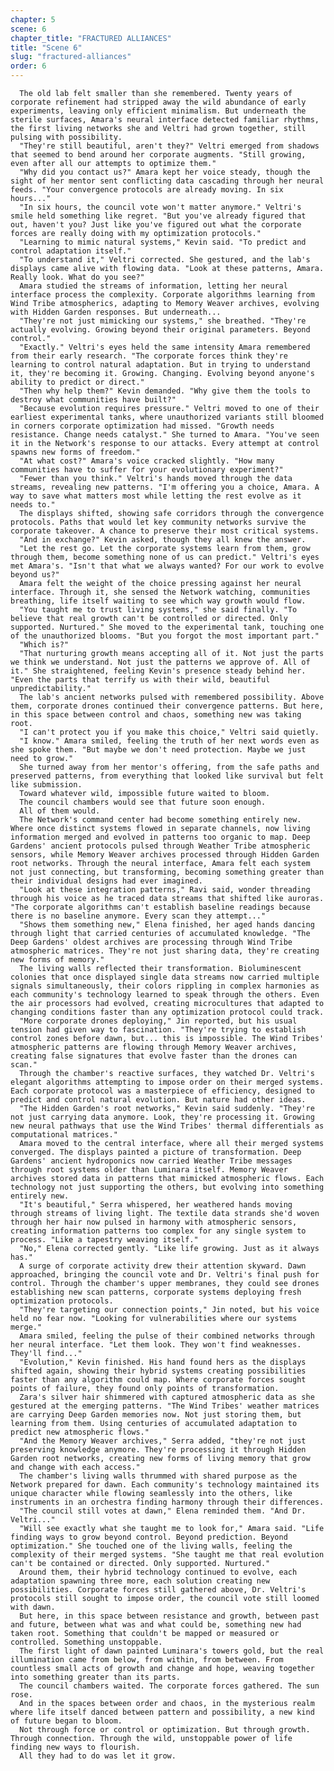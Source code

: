 ```yaml
---
chapter: 5
scene: 6
chapter_title: "FRACTURED ALLIANCES"
title: "Scene 6"
slug: "fractured-alliances"
order: 6
---
```


      The old lab felt smaller than she remembered. Twenty years of corporate refinement had stripped away the wild abundance of early experiments, leaving only efficient minimalism. But underneath the sterile surfaces, Amara's neural interface detected familiar rhythms, the first living networks she and Veltri had grown together, still pulsing with possibility.
      "They're still beautiful, aren't they?" Veltri emerged from shadows that seemed to bend around her corporate augments. "Still growing, even after all our attempts to optimize them."
      "Why did you contact us?" Amara kept her voice steady, though the sight of her mentor sent conflicting data cascading through her neural feeds. "Your convergence protocols are already moving. In six hours..."
      "In six hours, the council vote won't matter anymore." Veltri's smile held something like regret. "But you've already figured that out, haven't you? Just like you've figured out what the corporate forces are really doing with my optimization protocols."
      "Learning to mimic natural systems," Kevin said. "To predict and control adaptation itself."
      "To understand it," Veltri corrected. She gestured, and the lab's displays came alive with flowing data. "Look at these patterns, Amara. Really look. What do you see?"
      Amara studied the streams of information, letting her neural interface process the complexity. Corporate algorithms learning from Wind Tribe atmospherics, adapting to Memory Weaver archives, evolving with Hidden Garden responses. But underneath...
      "They're not just mimicking our systems," she breathed. "They're actually evolving. Growing beyond their original parameters. Beyond control."
      "Exactly." Veltri's eyes held the same intensity Amara remembered from their early research. "The corporate forces think they're learning to control natural adaptation. But in trying to understand it, they're becoming it. Growing. Changing. Evolving beyond anyone's ability to predict or direct."
      "Then why help them?" Kevin demanded. "Why give them the tools to destroy what communities have built?"
      "Because evolution requires pressure." Veltri moved to one of their earliest experimental tanks, where unauthorized variants still bloomed in corners corporate optimization had missed. "Growth needs resistance. Change needs catalyst." She turned to Amara. "You've seen it in the Network's response to our attacks. Every attempt at control spawns new forms of freedom."
      "At what cost?" Amara's voice cracked slightly. "How many communities have to suffer for your evolutionary experiment?"
      "Fewer than you think." Veltri's hands moved through the data streams, revealing new patterns. "I'm offering you a choice, Amara. A way to save what matters most while letting the rest evolve as it needs to."
      The displays shifted, showing safe corridors through the convergence protocols. Paths that would let key community networks survive the corporate takeover. A chance to preserve their most critical systems.
      "And in exchange?" Kevin asked, though they all knew the answer.
      "Let the rest go. Let the corporate systems learn from them, grow through them, become something none of us can predict." Veltri's eyes met Amara's. "Isn't that what we always wanted? For our work to evolve beyond us?"
      Amara felt the weight of the choice pressing against her neural interface. Through it, she sensed the Network watching, communities breathing, life itself waiting to see which way growth would flow.
      "You taught me to trust living systems," she said finally. "To believe that real growth can't be controlled or directed. Only supported. Nurtured." She moved to the experimental tank, touching one of the unauthorized blooms. "But you forgot the most important part."
      "Which is?"
      "That nurturing growth means accepting all of it. Not just the parts we think we understand. Not just the patterns we approve of. All of it." She straightened, feeling Kevin's presence steady behind her. "Even the parts that terrify us with their wild, beautiful unpredictability."
      The lab's ancient networks pulsed with remembered possibility. Above them, corporate drones continued their convergence patterns. But here, in this space between control and chaos, something new was taking root.
      "I can't protect you if you make this choice," Veltri said quietly.
      "I know." Amara smiled, feeling the truth of her next words even as she spoke them. "But maybe we don't need protection. Maybe we just need to grow."
      She turned away from her mentor's offering, from the safe paths and preserved patterns, from everything that looked like survival but felt like submission.
      Toward whatever wild, impossible future waited to bloom.
      The council chambers would see that future soon enough.
      All of them would.
      The Network's command center had become something entirely new. Where once distinct systems flowed in separate channels, now living information merged and evolved in patterns too organic to map. Deep Gardens' ancient protocols pulsed through Weather Tribe atmospheric sensors, while Memory Weaver archives processed through Hidden Garden root networks. Through the neural interface, Amara felt each system not just connecting, but transforming, becoming something greater than their individual designs had ever imagined.
      "Look at these integration patterns," Ravi said, wonder threading through his voice as he traced data streams that shifted like auroras. "The corporate algorithms can't establish baseline readings because there is no baseline anymore. Every scan they attempt..."
      "Shows them something new," Elena finished, her aged hands dancing through light that carried centuries of accumulated knowledge. "The Deep Gardens' oldest archives are processing through Wind Tribe atmospheric matrices. They're not just sharing data, they're creating new forms of memory."
      The living walls reflected their transformation. Bioluminescent colonies that once displayed single data streams now carried multiple signals simultaneously, their colors rippling in complex harmonies as each community's technology learned to speak through the others. Even the air processors had evolved, creating microcultures that adapted to changing conditions faster than any optimization protocol could track.
      "More corporate drones deploying," Jin reported, but his usual tension had given way to fascination. "They're trying to establish control zones before dawn, but... this is impossible. The Wind Tribes' atmospheric patterns are flowing through Memory Weaver archives, creating false signatures that evolve faster than the drones can scan."
      Through the chamber's reactive surfaces, they watched Dr. Veltri's elegant algorithms attempting to impose order on their merged systems. Each corporate protocol was a masterpiece of efficiency, designed to predict and control natural evolution. But nature had other ideas.
      "The Hidden Garden's root networks," Kevin said suddenly. "They're not just carrying data anymore. Look, they're processing it. Growing new neural pathways that use the Wind Tribes' thermal differentials as computational matrices."
      Amara moved to the central interface, where all their merged systems converged. The displays painted a picture of transformation. Deep Gardens' ancient hydroponics now carried Weather Tribe messages through root systems older than Luminara itself. Memory Weaver archives stored data in patterns that mimicked atmospheric flows. Each technology not just supporting the others, but evolving into something entirely new.
      "It's beautiful," Serra whispered, her weathered hands moving through streams of living light. The textile data strands she'd woven through her hair now pulsed in harmony with atmospheric sensors, creating information patterns too complex for any single system to process. "Like a tapestry weaving itself."
      "No," Elena corrected gently. "Like life growing. Just as it always has."
      A surge of corporate activity drew their attention skyward. Dawn approached, bringing the council vote and Dr. Veltri's final push for control. Through the chamber's upper membranes, they could see drones establishing new scan patterns, corporate systems deploying fresh optimization protocols.
      "They're targeting our connection points," Jin noted, but his voice held no fear now. "Looking for vulnerabilities where our systems merge."
      Amara smiled, feeling the pulse of their combined networks through her neural interface. "Let them look. They won't find weaknesses. They'll find..."
      "Evolution," Kevin finished. His hand found hers as the displays shifted again, showing their hybrid systems creating possibilities faster than any algorithm could map. Where corporate forces sought points of failure, they found only points of transformation.
      Zara's silver hair shimmered with captured atmospheric data as she gestured at the emerging patterns. "The Wind Tribes' weather matrices are carrying Deep Garden memories now. Not just storing them, but learning from them. Using centuries of accumulated adaptation to predict new atmospheric flows."
      "And the Memory Weaver archives," Serra added, "they're not just preserving knowledge anymore. They're processing it through Hidden Garden root networks, creating new forms of living memory that grow and change with each access."
      The chamber's living walls thrummed with shared purpose as the Network prepared for dawn. Each community's technology maintained its unique character while flowing seamlessly into the others, like instruments in an orchestra finding harmony through their differences.
      "The council still votes at dawn," Elena reminded them. "And Dr. Veltri..."
      "Will see exactly what she taught me to look for," Amara said. "Life finding ways to grow beyond control. Beyond prediction. Beyond optimization." She touched one of the living walls, feeling the complexity of their merged systems. "She taught me that real evolution can't be contained or directed. Only supported. Nurtured."
      Around them, their hybrid technology continued to evolve, each adaptation spawning three more, each solution creating new possibilities. Corporate forces still gathered above, Dr. Veltri's protocols still sought to impose order, the council vote still loomed with dawn.
      But here, in this space between resistance and growth, between past and future, between what was and what could be, something new had taken root. Something that couldn't be mapped or measured or controlled. Something unstoppable.
      The first light of dawn painted Luminara's towers gold, but the real illumination came from below, from within, from between. From countless small acts of growth and change and hope, weaving together into something greater than its parts.
      The council chambers waited. The corporate forces gathered. The sun rose.
      And in the spaces between order and chaos, in the mysterious realm where life itself danced between pattern and possibility, a new kind of future began to bloom.
      Not through force or control or optimization. But through growth. Through connection. Through the wild, unstoppable power of life finding new ways to flourish.
      All they had to do was let it grow.
